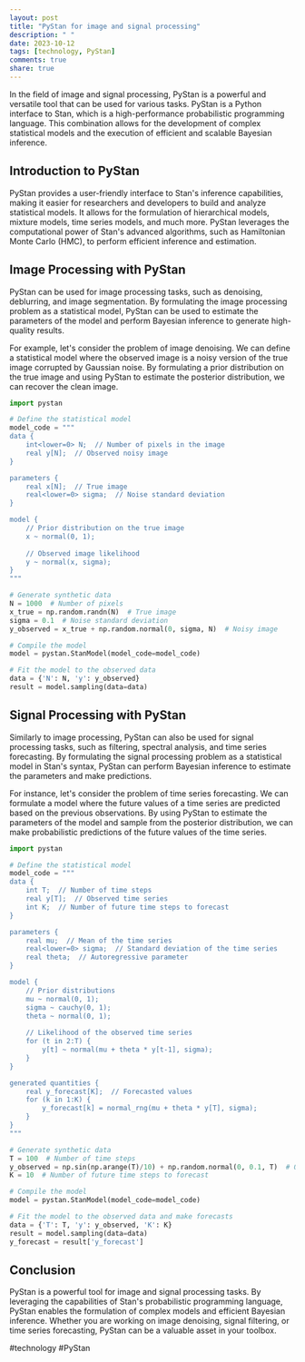 ```yaml
---
layout: post
title: "PyStan for image and signal processing"
description: " "
date: 2023-10-12
tags: [technology, PyStan]
comments: true
share: true
---
```


In the field of image and signal processing, PyStan is a powerful and versatile tool that can be used for various tasks. PyStan is a Python interface to Stan, which is a high-performance probabilistic programming language. This combination allows for the development of complex statistical models and the execution of efficient and scalable Bayesian inference.

## Introduction to PyStan

PyStan provides a user-friendly interface to Stan's inference capabilities, making it easier for researchers and developers to build and analyze statistical models. It allows for the formulation of hierarchical models, mixture models, time series models, and much more. PyStan leverages the computational power of Stan's advanced algorithms, such as Hamiltonian Monte Carlo (HMC), to perform efficient inference and estimation.

## Image Processing with PyStan

PyStan can be used for image processing tasks, such as denoising, deblurring, and image segmentation. By formulating the image processing problem as a statistical model, PyStan can be used to estimate the parameters of the model and perform Bayesian inference to generate high-quality results.

For example, let's consider the problem of image denoising. We can define a statistical model where the observed image is a noisy version of the true image corrupted by Gaussian noise. By formulating a prior distribution on the true image and using PyStan to estimate the posterior distribution, we can recover the clean image.

```python
import pystan

# Define the statistical model
model_code = """
data {
    int<lower=0> N;  // Number of pixels in the image
    real y[N];  // Observed noisy image
}

parameters {
    real x[N];  // True image
    real<lower=0> sigma;  // Noise standard deviation
}

model {
    // Prior distribution on the true image
    x ~ normal(0, 1);
  
    // Observed image likelihood
    y ~ normal(x, sigma);
}
"""

# Generate synthetic data
N = 1000  # Number of pixels
x_true = np.random.randn(N)  # True image
sigma = 0.1  # Noise standard deviation
y_observed = x_true + np.random.normal(0, sigma, N)  # Noisy image

# Compile the model
model = pystan.StanModel(model_code=model_code)

# Fit the model to the observed data
data = {'N': N, 'y': y_observed}
result = model.sampling(data=data)
```

## Signal Processing with PyStan

Similarly to image processing, PyStan can also be used for signal processing tasks, such as filtering, spectral analysis, and time series forecasting. By formulating the signal processing problem as a statistical model in Stan's syntax, PyStan can perform Bayesian inference to estimate the parameters and make predictions.

For instance, let's consider the problem of time series forecasting. We can formulate a model where the future values of a time series are predicted based on the previous observations. By using PyStan to estimate the parameters of the model and sample from the posterior distribution, we can make probabilistic predictions of the future values of the time series.

```python
import pystan

# Define the statistical model
model_code = """
data {
    int T;  // Number of time steps
    real y[T];  // Observed time series
    int K;  // Number of future time steps to forecast
}

parameters {
    real mu;  // Mean of the time series
    real<lower=0> sigma;  // Standard deviation of the time series
    real theta;  // Autoregressive parameter
}

model {
    // Prior distributions
    mu ~ normal(0, 1);
    sigma ~ cauchy(0, 1);
    theta ~ normal(0, 1);
  
    // Likelihood of the observed time series
    for (t in 2:T) {
        y[t] ~ normal(mu + theta * y[t-1], sigma);
    }
}

generated quantities {
    real y_forecast[K];  // Forecasted values
    for (k in 1:K) {
        y_forecast[k] = normal_rng(mu + theta * y[T], sigma);
    }
}
"""

# Generate synthetic data
T = 100  # Number of time steps
y_observed = np.sin(np.arange(T)/10) + np.random.normal(0, 0.1, T)  # Observed time series
K = 10  # Number of future time steps to forecast

# Compile the model
model = pystan.StanModel(model_code=model_code)

# Fit the model to the observed data and make forecasts
data = {'T': T, 'y': y_observed, 'K': K}
result = model.sampling(data=data)
y_forecast = result['y_forecast']
```

## Conclusion

PyStan is a powerful tool for image and signal processing tasks. By leveraging the capabilities of Stan's probabilistic programming language, PyStan enables the formulation of complex models and efficient Bayesian inference. Whether you are working on image denoising, signal filtering, or time series forecasting, PyStan can be a valuable asset in your toolbox.

#technology #PyStan
